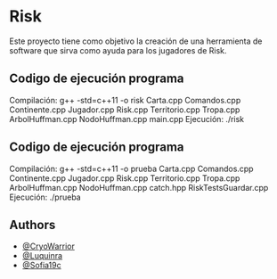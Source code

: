 # Risk
Este proyecto tiene como objetivo la creación de una herramienta  de software que sirva como ayuda para los jugadores de Risk.

## Codigo de ejecución programa
Compilación:
g++ -std=c++11 -o risk Carta.cpp Comandos.cpp Continente.cpp Jugador.cpp Risk.cpp Territorio.cpp Tropa.cpp ArbolHuffman.cpp NodoHuffman.cpp main.cpp
Ejecución:
./risk

## Codigo de ejecución programa
Compilación:
g++ -std=c++11 -o prueba Carta.cpp Comandos.cpp Continente.cpp Jugador.cpp Risk.cpp Territorio.cpp Tropa.cpp ArbolHuffman.cpp NodoHuffman.cpp catch.hpp RiskTestsGuardar.cpp
Ejecución:
./prueba


## Authors

- [@CryoWarrior](https://github.com/CryoWarrior)
- [@Luquinra](https://github.com/Luquinra)
- [@Sofia19c](https://github.com/Sofia19c)
